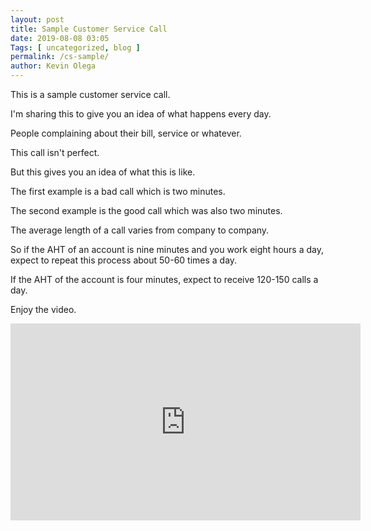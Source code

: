 ```yaml
--- 
layout: post 
title: Sample Customer Service Call
date: 2019-08-08 03:05
Tags: [ uncategorized, blog ]
permalink: /cs-sample/ 
author: Kevin Olega 
--- 
```

This is a sample customer service call.

I'm sharing this to give you an idea of what happens every day.

People complaining about their bill, service or whatever.

This call isn't perfect.

But this gives you an idea of what this is like.

The first example is a bad call which is two minutes.

The second example is the good call which was also two minutes.

The average length of a call varies from company to company.

So if the AHT of an account is nine minutes and you work eight hours a day, expect to repeat this process about 50-60 times a day.

If the AHT of the account is four minutes, expect to receive 120-150 calls a day.

Enjoy the video.

<iframe width="560" height="315" src="https://www.youtube.com/embed/6yd35rEKXio" frameborder="0" allow="accelerometer; autoplay; encrypted-media; gyroscope; picture-in-picture" allowfullscreen></iframe>